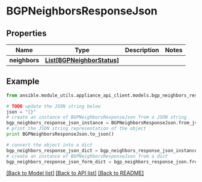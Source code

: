 # BGPNeighborsResponseJson


## Properties
Name | Type | Description | Notes
------------ | ------------- | ------------- | -------------
**neighbors** | [**List[BGPNeighborStatus]**](BGPNeighborStatus.md) |  | 

## Example

```python
from ansible.module_utils.appliance_api_client.models.bgp_neighbors_response_json import BGPNeighborsResponseJson

# TODO update the JSON string below
json = "{}"
# create an instance of BGPNeighborsResponseJson from a JSON string
bgp_neighbors_response_json_instance = BGPNeighborsResponseJson.from_json(json)
# print the JSON string representation of the object
print BGPNeighborsResponseJson.to_json()

# convert the object into a dict
bgp_neighbors_response_json_dict = bgp_neighbors_response_json_instance.to_dict()
# create an instance of BGPNeighborsResponseJson from a dict
bgp_neighbors_response_json_form_dict = bgp_neighbors_response_json.from_dict(bgp_neighbors_response_json_dict)
```
[[Back to Model list]](../README.md#documentation-for-models) [[Back to API list]](../README.md#documentation-for-api-endpoints) [[Back to README]](../README.md)


